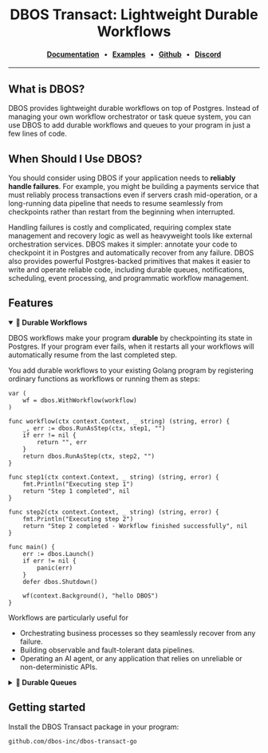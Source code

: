 <div align="center">

# DBOS Transact: Lightweight Durable Workflows

#### [Documentation](https://docs.dbos.dev/) &nbsp;&nbsp;•&nbsp;&nbsp;  [Examples](https://docs.dbos.dev/examples) &nbsp;&nbsp;•&nbsp;&nbsp; [Github](https://github.com/dbos-inc) &nbsp;&nbsp;•&nbsp;&nbsp; [Discord](https://discord.com/invite/jsmC6pXGgX)
</div>

---

## What is DBOS?

DBOS provides lightweight durable workflows on top of Postgres. Instead of managing your own workflow orchestrator or task queue system, you can use DBOS to add durable workflows and queues to your program in just a few lines of code.


## When Should I Use DBOS?

You should consider using DBOS if your application needs to **reliably handle failures**.
For example, you might be building a payments service that must reliably process transactions even if servers crash mid-operation, or a long-running data pipeline that needs to resume seamlessly from checkpoints rather than restart from the beginning when interrupted.

Handling failures is costly and complicated, requiring complex state management and recovery logic as well as heavyweight tools like external orchestration services.
DBOS makes it simpler: annotate your code to checkpoint it in Postgres and automatically recover from any failure.
DBOS also provides powerful Postgres-backed primitives that makes it easier to write and operate reliable code, including durable queues, notifications, scheduling, event processing, and programmatic workflow management.


## Features
<details open><summary><strong>💾 Durable Workflows</strong></summary>
 
DBOS workflows make your program **durable** by checkpointing its state in Postgres.
If your program ever fails, when it restarts all your workflows will automatically resume from the last completed step.

You add durable workflows to your existing Golang program by registering ordinary functions as workflows or running them as steps:

```golang
var (
	wf = dbos.WithWorkflow(workflow)
)

func workflow(ctx context.Context, _ string) (string, error) {
	_, err := dbos.RunAsStep(ctx, step1, "")
	if err != nil {
		return "", err
	}
	return dbos.RunAsStep(ctx, step2, "")
}

func step1(ctx context.Context, _ string) (string, error) {
	fmt.Println("Executing step 1")
	return "Step 1 completed", nil
}

func step2(ctx context.Context, _ string) (string, error) {
	fmt.Println("Executing step 2")
	return "Step 2 completed - Workflow finished successfully", nil
}

func main() {
	err := dbos.Launch()
	if err != nil {
		panic(err)
	}
	defer dbos.Shutdown()

    wf(context.Background(), "hello DBOS")
}
```


Workflows are particularly useful for 

- Orchestrating business processes so they seamlessly recover from any failure.
- Building observable and fault-tolerant data pipelines.
- Operating an AI agent, or any application that relies on unreliable or non-deterministic APIs.

</details>

<details><summary><strong>📒 Durable Queues</strong></summary>

####

DBOS queues help you **durably** run tasks in the background.
When you enqueue a workflow, one of your processes will pick it up for execution.
DBOS manages the execution of your tasks: it guarantees that tasks complete, and that their callers get their results without needing to resubmit them, even if your application is interrupted.

Queues also provide flow control, so you can limit the concurrency of your tasks on a per-queue or per-process basis.
You can also set timeouts for tasks, rate limit how often queued tasks are executed, deduplicate tasks, or prioritize tasks.

You can add queues to your workflows in just a couple lines of code.
They don't require a separate queueing service or message broker&mdash;just Postgres.

```golang
var (
	queue  = dbos.NewWorkflowQueue("example-queue")
	taskWf = dbos.WithWorkflow(task)
)

func task(ctx context.Context, i int) (int, error) {
	time.Sleep(5 * time.Second)
	fmt.Printf("Task %d completed\n", i)
	return i, nil
}

func main() {
	err := dbos.Launch()
	if err != nil {
		panic(err)
	}
	defer dbos.Shutdown()

	fmt.Println("Enqueuing workflows")
	handles := make([]dbos.WorkflowHandle[int], 10)
	for i := range 10 {
		handle, err := taskWf(context.Background(), i, dbos.WithQueue(queue.Name))
		if err != nil {
			panic(fmt.Sprintf("failed to enqueue step %d: %v", i, err))
		}
		handles[i] = handle
	}
	results := make([]int, 10)
	for i, handle := range handles {
		result, err := handle.GetResult(context.Background())
		if err != nil {
			panic(fmt.Sprintf("failed to get result for step %d: %v", i, err))
		}
		results[i] = result
	}
	fmt.Printf("Successfully completed %d steps\n", len(results))
}
```
</details>

## Getting started

Install the DBOS Transact package in your program:

```shell
github.com/dbos-inc/dbos-transact-go
```